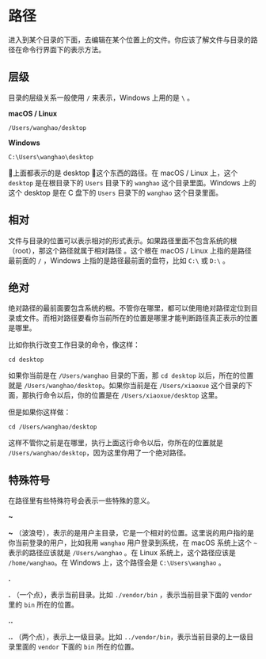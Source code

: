 # 路径

进入到某个目录的下面，去编辑在某个位置上的文件。你应该了解文件与目录的路径在命令行界面下的表示方法。

## 层级

目录的层级关系一般使用 `/` 来表示，Windows 上用的是 `\` 。

**macOS / Linux**

```
/Users/wanghao/desktop
```

**Windows**

```
C:\Users\wanghao\desktop
```

上面都表示的是 desktop 这个东西的路径。在 macOS / Linux 上，这个 `desktop` 是在根目录下的 `Users` 目录下的 `wanghao` 这个目录里面。Windows 上的这个 desktop 是在 C 盘下的 `Users` 目录下的 `wanghao` 这个目录里面。

## 相对

文件与目录的位置可以表示相对的形式表示。如果路径里面不包含系统的根（root），那这个路径就属于相对路径 。这个根在 macOS / Linux 上指的是路径最前面的 `/` ，Windows 上指的是路径最前面的盘符，比如 `C:\` 或 `D:\` 。

## 绝对

绝对路径的最前面要包含系统的根。不管你在哪里，都可以使用绝对路径定位到目录或文件。而相对路径要看你当前所在的位置是哪里才能判断路径真正表示的位置是哪里。

比如你执行改变工作目录的命令，像这样：

```
cd desktop
```

如果你当前是在 `/Users/wanghao` 目录的下面，那 `cd desktop` 以后，所在的位置就是 `/Users/wanghao/desktop`。如果你当前是在 `/Users/xiaoxue` 这个目录的下面，那执行命令以后，你的位置是在 `/Users/xiaoxue/desktop` 这里。

但是如果你这样做：

```
cd /Users/wanghao/desktop
```

这样不管你之前是在哪里，执行上面这行命令以后，你所在的位置就是 `/Users/wanghao/desktop`，因为这里你用了一个绝对路径。

## 特殊符号

在路径里有些特殊符号会表示一些特殊的意义。

**~**

**~** （波浪号），表示的是用户主目录，它是一个相对的位置。这里说的用户指的是你当前登录的用户，比如我用 `wanghao` 用户登录到系统，在 macOS 系统上这个 `~` 表示的路径应该就是 `/Users/wanghao` 。在 Linux 系统上，这个路径应该是 `/home/wanghao`。在 Windows 上，这个路径会是 `C:\Users\wanghao` 。

**.**

**.** （一个点），表示当前目录。比如 `./vendor/bin` ，表示当前目录下面的 `vendor` 里的 `bin` 所在的位置。

**..**

**..** （两个点），表示上一级目录。比如 `../vendor/bin`，表示当前目录的上一级目录里面的 `vendor` 下面的 `bin` 所在的位置。

